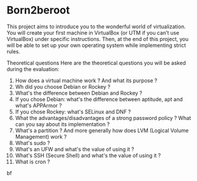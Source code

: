 # Born2beroot
This project aims to introduce you to the wonderful world of virtualization. You will create your first machine in VirtualBox (or UTM if you can’t use VirtualBox) under specific instructions. Then, at the end of this project, you will be able to set up your own operating system while implementing strict rules.

Theoretical questions
Here are the theoretical questions you will be asked during the evaluation:
1. How does a virtual machine work ? And what its purpose ?
2. Wh did you choose Debian or Rockey ?
3. What's the difference between Debian and Rockey ?
4. If you chose Debian: what's the difference between aptitude, apt and what's APPArmor ?
5. If you chose Rockey: what's SELinux and DNF ?
6. What the advantages/disadvantages of a strong password policy ? What can you say about its implementation ?
7. What's a partition ? And more generally how does LVM (Logical Volume Management) work ?
8. What's sudo ? 
9. What's an UFW and what's the value of using it ?
10. What's SSH (Secure Shell) and what's the value of using it ?
11. What is cron ?

</b> bf <b/>
